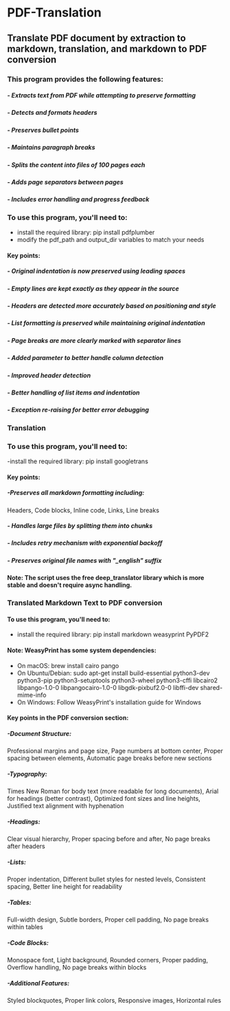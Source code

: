 # PDF-Translation
## Translate PDF document by extraction to markdown, translation, and markdown to PDF conversion

### This program provides the following features:
##### - Extracts text from PDF while attempting to preserve formatting
##### - Detects and formats headers
##### - Preserves bullet points
##### - Maintains paragraph breaks
##### - Splits the content into files of 100 pages each
##### - Adds page separators between pages
##### - Includes error handling and progress feedback

### To use this program, you'll need to: 
- install the required library: pip install pdfplumber
- modify the pdf_path and output_dir variables to match your needs

#### Key points:
##### - Original indentation is now preserved using leading spaces
##### - Empty lines are kept exactly as they appear in the source
##### - Headers are detected more accurately based on positioning and style
##### - List formatting is preserved while maintaining original indentation
##### - Page breaks are more clearly marked with separator lines
##### - Added parameter to better handle column detection
##### - Improved header detection
##### - Better handling of list items and indentation
##### - Exception re-raising for better error debugging

### Translation

### To use this program, you'll need to: 
-install the required library: pip install googletrans

#### Key points:
##### -Preserves all markdown formatting including: 
Headers,
Code blocks,
Inline code,
Links,
Line breaks
##### - Handles large files by splitting them into chunks
##### - Includes retry mechanism with exponential backoff
##### - Preserves original file names with "_english" suffix

#### Note: The script uses the free deep_translator library which is more stable and doesn't require async handling.


### Translated Markdown Text to PDF conversion

#### To use this program, you'll need to: 
- install the required library: pip install markdown weasyprint PyPDF2
#### Note: WeasyPrint has some system dependencies:
- On macOS: brew install cairo pango
- On Ubuntu/Debian: sudo apt-get install build-essential python3-dev python3-pip python3-setuptools python3-wheel python3-cffi libcairo2 libpango-1.0-0 libpangocairo-1.0-0 libgdk-pixbuf2.0-0 libffi-dev shared-mime-info
- On Windows: Follow WeasyPrint's installation guide for Windows

#### Key points in the PDF conversion section:
##### -Document Structure:
Professional margins and page size,
Page numbers at bottom center,
Proper spacing between elements,
Automatic page breaks before new sections

##### -Typography:
Times New Roman for body text (more readable for long documents),
Arial for headings (better contrast),
Optimized font sizes and line heights,
Justified text alignment with hyphenation

##### -Headings:
Clear visual hierarchy,
Proper spacing before and after,
No page breaks after headers

##### -Lists:
Proper indentation,
Different bullet styles for nested levels,
Consistent spacing,
Better line height for readability

##### -Tables:
Full-width design,
Subtle borders,
Proper cell padding,
No page breaks within tables

##### -Code Blocks:
Monospace font,
Light background,
Rounded corners,
Proper padding,
Overflow handling,
No page breaks within blocks

##### -Additional Features:
Styled blockquotes,
Proper link colors,
Responsive images,
Horizontal rules

